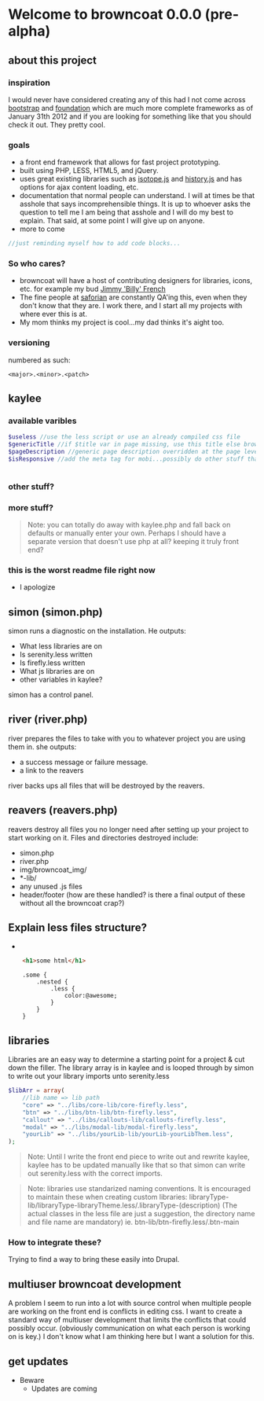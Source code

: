 Welcome to browncoat 0.0.0 (pre-alpha)
==================


## about this project

### inspiration

I would never have considered creating any of this had I not come across [bootstrap](http://twitter.github.com/bootstrap/index.html) and [foundation](http://foundation.zurb.com/) which are much more complete frameworks as of January 31th 2012 and if you are looking for something like that you should check it out. They pretty cool. 

### goals

- a front end framework that allows for fast project prototyping.
- built using PHP, LESS, HTML5, and jQuery. 
- uses great existing libraries such as [isotope.js](http://isotope.metafizzy.co/) and [history.js]( https://github.com/balupton/History.js/) and has options for ajax content loading, etc.
- documentation that normal people can understand. I will at times be that asshole that says incomprehensible things. It is up to whoever asks the question to tell me I am being that asshole and I will do my best to explain. That said, at some point I will give up on anyone.
- more to come


``` javascript
//just reminding myself how to add code blocks...
```

### So who cares?
- browncoat will have a host of contributing designers for libraries, icons, etc. for example my bud [Jimmy 'Billy' French](http://billyfrench.com) 
- The fine people at [saforian](http://saforian.com) are constantly QA'ing this, even when they don't know that they are. I work there, and I start all my projects with where ever this is at.
- My mom thinks my project is cool...my dad thinks it's aight too.

### versioning
numbered as such:

```
<major>.<minor>.<patch>
```

## kaylee

### available varibles

``` PHP
$useless //use the less script or use an already compiled css file
$genericTitle //if $title var in page missing, use this title else browncoat default is used
$pageDescription //generic page description overridden at the page level
$isResponsive //add the meta tag for mobi...possibly do other stuff that I haven't decided yet
 
```
### other stuff?

### more stuff?

> Note: you can totally do away with kaylee.php and fall back on defaults or manually enter your own. Perhaps I should have a separate version that doesn't use php at all? keeping it truly front end?




### this is the worst readme file right now

- I apologize


## simon (simon.php)
simon runs a diagnostic on the installation. He outputs:

- What less libraries are on
- Is serenity.less written
- Is firefly.less written
- What js libraries are on
- other variables in kaylee?

simon has a control panel.

## river (river.php)
river prepares the files to take with you to whatever project you are using them in. she outputs:

- a success message or failure message. 
- a link to the reavers

river backs ups all files that will be destroyed by the reavers.

## reavers (reavers.php)
reavers destroy all files you no longer need after setting up your project to start working on it. Files and directories destroyed include:

- simon.php
- river.php
- img/browncoat_img/
- *-lib/
- any unused .js files
- header/footer (how are these handled? is there a final output of these without all the browncoat crap?)

## Explain less files structure?

-

``` html
	<h1>some html</h1>
```
``` less
	.some {
		.nested {
			.less {
				color:@awesome;
			}
		}
	}
```

## libraries
Libraries are an easy way to determine a starting point for a project & cut down the filler. The library array is in kaylee and is looped through by simon to write out your library imports unto serenity.less

```PHP
$libArr = array(
	//lib name => lib path
	"core" => "../libs/core-lib/core-firefly.less",
	"btn" => "../libs/btn-lib/btn-firefly.less",
	"callout" => "../libs/callouts-lib/callouts-firefly.less",
	"modal" => "../libs/modal-lib/modal-firefly.less",
	"yourLib" => "../libs/yourLib-lib/yourLib-yourLibThem.less",
);
```

> Note: Until I write the front end piece to write out and rewrite kaylee, kaylee has to be updated manually like that so that simon can write out serenity.less with the correct imports. 


> Note: libraries use standarized naming conventions. It is encouraged to maintain these when creating custom libraries: libraryType-lib/libraryType-libraryTheme.less/.libraryType-(description) (The actual classes in the less file are just a suggestion, the directory name and file name are mandatory) ie. btn-lib/btn-firefly.less/.btn-main 

### How to integrate these?

Trying to find a way to bring these easily into Drupal.

## multiuser browncoat development

A problem I seem to run into a lot with source control when multiple people are working on the front end is conflicts in editing css. I want to create a standard way of multiuser development that limits the conflicts that could possibly occur. (obviously communication on what each person is working on is key.) I don't know what I am thinking here but I want a solution for this.

## get updates

- Beware
	- Updates are coming


